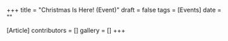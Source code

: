 +++
title = "Christmas Is Here! (Event)"
draft = false
tags = [Events]
date = ""

[Article]
contributors = []
gallery = []
+++